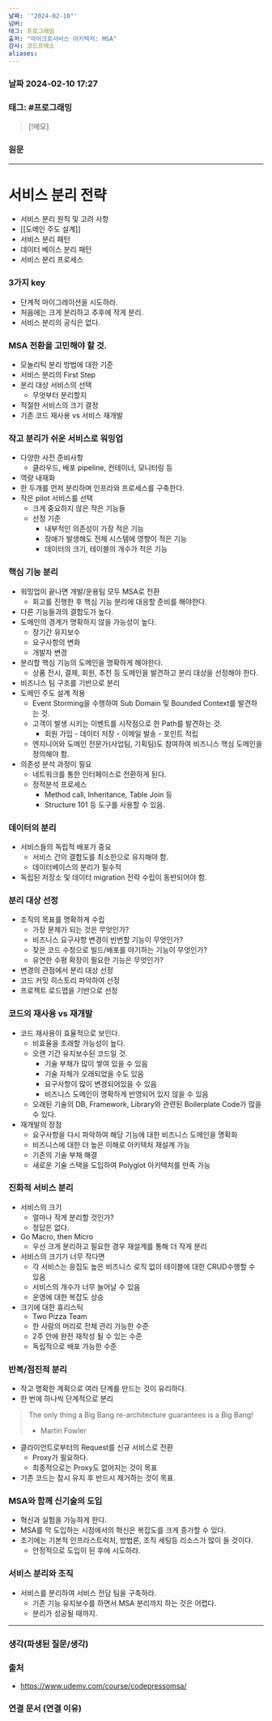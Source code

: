 ```yaml
---
날짜: '"2024-02-10"'
넘버: 
태그: 프로그래밍
출처: "마이크로서비스 아키텍처: MSA"
강사: 코드프레소
aliases:
---
```

### 날짜  2024-02-10 17:27

### 태그: #프로그래밍 

>[!메모]
>

### 원문
---
# 서비스 분리 전략
- 서비스 분리 원칙 및 고려 사항
- [[도메인 주도 설계]]
- 서비스 분리 패턴
- 데이터 베이스 분리 패턴
- 서비스 분리 프로세스
### 3가지 key
- 단계적 마이그레이션을 시도하라.
- 처음에는 크게 분리하고 추후에 작게 분리.
- 서비스 분리의 공식은 없다.
### MSA 전환을 고민해야 할 것.
- 모놀리틱 분리 방법에 대한 기준
- 서비스 분리의 First Step
- 분리 대상 서비스의 선택
	- 무엇부터 분리할지
- 적절한 서비스의 크기 결정
- 기존 코드 재사용 vs 서비스 재개발
### 작고 분리가 쉬운 서비스로 워밍업
- 다양한 사전 준비사항
	- 클라우드, 배포 pipeline, 컨테이너, 모니터링 등
- 역량 내재화
- 한 두개를 먼저 분리하며 인프라와 프로세스를 구축한다.
- 작은 pilot 서비스를 선택
	- 크게 중요하지 않은 작은 기능들
	- 선정 기준
		- 내부적인 의존성이 가장 적은 기능
		- 장애가 발생해도 전체 시스템에 영향이 적은 기능
		- 데이터의 크기, 테이블의 개수가 적은 기능
### 핵심 기능 분리
- 워밍업이 끝나면 개발/운용팀 모두 MSA로 전환
	- 회고를 진행한 후 핵심 기능 분리에 대응할 준비를 해야한다.
- 다른 기능들과의 결합도가 높다.
- 도메인의 경계가 명확하지 않을 가능성이 높다.
	- 장기간 유지보수
	- 요구사항의 변화
	- 개발자 변경
- 분리할 핵심 기능의 도메인을 명확하게 해야한다.
	- 상품 전시, 결제, 회원, 추천 등 도메인을 발견하고 분리 대상을 선정해야 한다.
- 비즈니스 팀 구조를 기반으로 분리
- 도메인 주도 설계 적용
	- Event Storming을 수행하여 Sub Domain 및 Bounded Context를 발견하는 것.
	- 고객이 발생 시키는 이벤트를 시작점으로 한 Path를 발견하는 것.
		- 회원 가입 - 데이터 저장 - 이메일 발송 - 포인트 적립
	- 엔지니어와 도메인 전문가(사업팀, 기획팀)도 참여하여 비즈니스 핵심 도메인을 정의해야 함.
- 의존성 분석 과정이 필요
	- 네트워크를 통한 인터페이스로 전환하게 된다.
	- 정적분석 프로세스
		- Method call, Inheritance, Table Join 등
		- Structure 101 등 도구를 사용할 수 있음.
### 데이터의 분리 
- 서비스들의 독립적 배포가 중요
	- 서비스 간의 결합도를 최소한으로 유지해야 함.
	- 데이터베이스의 분리가 필수적
- 독립된 저장소 및 데이터 migration 전략 수립이 동반되어야 함.
### 분리 대상 선정
- 조직의 목표를 명확하게 수립
	- 가장 문제가 되는 것은 무엇인가?
	- 비즈니스 요구사항 변경이 빈번할 기능이 무엇인가?
	- 잦은 코드 수정으로 빌드/배포를 야기하는 기능이 무엇인가?
	- 유연한 수평 확장이 필요한 기능은 무엇인가?
- 변경의 관점에서 분리 대상 선정
- 코드 커밋 히스토리 파악하여 선정
- 프로젝트 로드맵을 기반으로 선정
### 코드의 재사용 vs 재개발
- 코드 재사용이 효율적으로 보인다.
	- 비효율을 초래할 가능성이 높다.
	- 오랜 기간 유지보수된 코드일 것.
		- 기술 부채가 많이 쌓여 있을 수 있음
		- 기술 자체가 오래되었을 수도 있음
		- 요구사항이 많이 변경되어있을 수 있음
		- 비즈니스 도메인이 명확하게 반영되어 있지 않을 수 있음
	- 오래된 기술의 DB, Framework, Library와 관련된 Boilerplate Code가 많을 수 있다.
- 재개발의 장점
	- 요구사항을 다시 파악하여 해당 기능에 대한 비즈니스 도메인을 명확화
	- 비즈니스에 대한 더 높은 이해로 아키텍처 재설계 가능
	- 기존의 기술 부채 해결
	- 새로운 기술 스택을 도입하여 Polyglot 아키텍처를 만족 가능
### 진화적 서비스 분리
- 서비스의 크기
	- 얼마나 작게 분리할 것인가?
	- 정답은 없다.
- Go Macro, then Micro
	- 우선 크게 분리하고 필요한 경우 재설계를 통해 더 작게 분리
- 서비스의 크기가 너무 작다면
	- 각 서비스는 응집도 높은 비즈니스 로직 없이 테이블에 대한 CRUD수행할 수 있음
	- 서비스의 개수가 너무 늘어날 수 있음
	- 운영에 대한 복잡도 상승
- 크기에 대한 휴리스틱
	- Two Pizza Team
	- 한 사람의 머리로 전체 관리 가능한 수준
	- 2주 안에 완전 재작성 될 수 있는 수준
	- 독립적으로 배포 가능한 수준
### 반복/점진적 분리
- 작고 명확한 계획으로 여러 단계를 만드는 것이 유리하다.
- 한 번에 하나씩 단계적으로 분리
> The only thing a Big Bang re-architecture guarantees is a Big Bang!
> - Martin Fowler
- 클라이언트로부터의 Request를 신규 서비스로 전환
	- Proxy가 필요하다.
	- 최종적으로는 Proxy도 없어지는 것이 목표
- 기존 코드는 잠시 유지 후 반드시 제거하는 것이 목표.
### MSA와 함께 신기술의 도입
- 혁신과 실험을 가능하게 한다.
- MSA를 막 도입하는 시점에서의 혁신은 복잡도를 크게 증가할 수 있다.
- 초기에는 기본적 인프라스트럭처, 방법론, 조직 세팅등 리소스가 많이 들 것이다.
	- 안정적으로 도입이 된 후에 시도하라.
### 서비스 분리와 조직
- 서비스를 분리하여 서비스 전담 팀을 구축하라.
	- 기존 기능 유지보수를 하면서 MSA 분리까지 하는 것은 어렵다.
	- 분리가 성공될 때까지.
---
### 생각(파생된 질문/생각)

### 출처
- https://www.udemy.com/course/codepressomsa/

### 연결 문서 (연결 이유)
